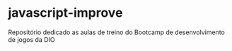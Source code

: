 # javascript-improve
 Repositório dedicado as aulas de treino do Bootcamp de desenvolvimento de jogos da DIO
